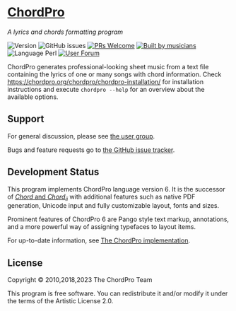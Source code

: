# [ChordPro](https://www.chordpro.org)
*A lyrics and chords formatting program*

![Version](https://img.shields.io/github/v/release/ChordPro/chordpro)
![GitHub issues](https://img.shields.io/github/issues/chordpro/chordpro)
[![PRs Welcome](https://img.shields.io/badge/PRs-welcome-brightgreen.svg)](http://makeapullrequest.com)
[![Built by
musicians](https://img.shields.io/badge/built%20by-musicians%20𝄞-d15d27.svg?&labelColor=e36d25)](https://forthebadge.com)
![Language Perl](https://img.shields.io/badge/Language-Perl-blue)
[![User Forum](https://img.shields.io/badge/forum-groups.io%2Fg%2FChordPro-8fff00)](https://groups.io/g/ChordPro)

ChordPro generates professional-looking sheet music from a text file
containing the lyrics of one or many songs with chord information.
Check <https://chordpro.org/chordpro/chordpro-installation/> for installation instructions
and execute `chordpro --help` for an overview about the available options.

## Support
For general discussion, please see [the user group](https://groups.io/g/ChordPro/topics).

Bugs and feature requests go to [the GitHub issue tracker](https://github.com/ChordPro/chordpro/issues).

## Development Status
This program implements ChordPro language version 6.
It is the successor of [*Chord* and *Chord*<sub><i>ii</i></sub>](https://chordpro.org/chordpro/chordpro-history/)
with additional features such as native PDF generation,
Unicode input and fully customizable layout, fonts and sizes.

Prominent features of ChordPro 6 are
Pango style text markup, annotations,
and a more powerful way of assigning typefaces to layout items.

For up-to-date information, see [The ChordPro implementation](https://chordpro.org/chordpro/chordpro-reference-implementation/).

## License

Copyright © 2010,2018,2023 The ChordPro Team

This program is free software. You can redistribute it and/or modify it under the terms of the Artistic License 2.0.
